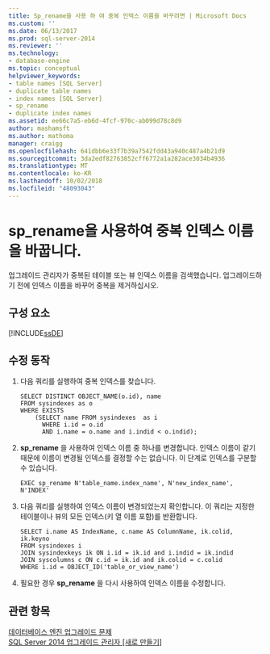 ```yaml
---
title: Sp_rename을 사용 하 여 중복 인덱스 이름을 바꾸려면 | Microsoft Docs
ms.custom: ''
ms.date: 06/13/2017
ms.prod: sql-server-2014
ms.reviewer: ''
ms.technology:
- database-engine
ms.topic: conceptual
helpviewer_keywords:
- table names [SQL Server]
- duplicate table names
- index names [SQL Server]
- sp_rename
- duplicate index names
ms.assetid: ee66c7a5-eb6d-4fcf-970c-ab099d78c8d9
author: mashamsft
ms.author: mathoma
manager: craigg
ms.openlocfilehash: 641dbb6e33f7b39a7542fdd43a940c487a4b21d9
ms.sourcegitcommit: 3da2edf82763852cff6772a1a282ace3034b4936
ms.translationtype: MT
ms.contentlocale: ko-KR
ms.lasthandoff: 10/02/2018
ms.locfileid: "48093043"
---
```

# <a name="use-sprename-to-rename-duplicate-index-name"></a>sp_rename을 사용하여 중복 인덱스 이름을 바꿉니다.
  업그레이드 관리자가 중복된 테이블 또는 뷰 인덱스 이름을 검색했습니다. 업그레이드하기 전에 인덱스 이름을 바꾸어 중복을 제거하십시오.  
  
## <a name="component"></a>구성 요소  
 [!INCLUDE[ssDE](../../includes/ssde-md.md)]  
  
## <a name="corrective-action"></a>수정 동작  
  
1.  다음 쿼리를 실행하여 중복 인덱스를 찾습니다.  
  
    ```  
    SELECT DISTINCT OBJECT_NAME(o.id), name  
    FROM sysindexes as o  
    WHERE EXISTS   
        (SELECT name FROM sysindexes  as i  
          WHERE i.id = o.id  
          AND i.name = o.name and i.indid < o.indid);  
    ```  
  
2.  **sp_rename** 을 사용하여 인덱스 이름 중 하나를 변경합니다. 인덱스 이름이 같기 때문에 이름이 변경될 인덱스를 결정할 수는 없습니다. 이 단계로 인덱스를 구분할 수 있습니다.  
  
    ```  
    EXEC sp_rename N'table_name.index_name', N'new_index_name', N'INDEX'  
    ```  
  
3.  다음 쿼리를 실행하여 인덱스 이름이 변경되었는지 확인합니다. 이 쿼리는 지정한 테이블이나 뷰의 모든 인덱스(키 열 이름 포함)를 반환합니다.  
  
    ```  
    SELECT i.name AS IndexName, c.name AS ColumnName, ik.colid, ik.keyno  
    FROM sysindexes i  
    JOIN sysindexkeys ik ON i.id = ik.id and i.indid = ik.indid   
    JOIN syscolumns c ON c.id = ik.id and ik.colid = c.colid  
    WHERE i.id = OBJECT_ID('table_or_view_name')  
    ```  
  
4.  필요한 경우 **sp_rename** 을 다시 사용하여 인덱스 이름을 수정합니다.  
  
## <a name="see-also"></a>관련 항목  
 [데이터베이스 엔진 업그레이드 문제](../../../2014/sql-server/install/database-engine-upgrade-issues.md)   
 [SQL Server 2014 업그레이드 관리자 &#91;새로 만들기&#93;](/sql/2014/sql-server/install/sql-server-2014-upgrade-advisor)  
  
  
